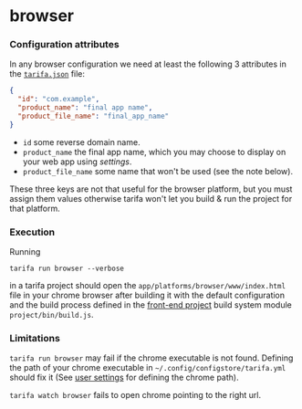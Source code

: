 # browser

### Configuration attributes

In any browser configuration we need at least the following 3 attributes in the [`tarifa.json`](../project/index.md#tarifajson-and-privatejson) file:

``` json
{
  "id": "com.example",
  "product_name": "final app name",
  "product_file_name": "final_app_name"
}
```

* `id` some reverse domain name.
* `product_name` the final app name, which you may choose to display on your web app using *settings*.
* `product_file_name` some name that won't be used (see the note below).

These three keys are not that useful for the browser platform, but you must assign them values
otherwise tarifa won't let you build & run the project for that platform.

### Execution

Running

```
tarifa run browser --verbose
```

in a tarifa project should open the `app/platforms/browser/www/index.html` file in your chrome browser
after building it with the default configuration and the build process defined in the [front-end project](../project/index.md#the-www-project) build system module `project/bin/build.js`.

### Limitations

`tarifa run browser` may fail if the chrome executable is not found. Defining the path of your chrome executable
in `~/.config/configstore/tarifa.yml` should fix it (See [user settings](../settings/index.md) for defining the chrome path).

`tarifa watch browser` fails to open chrome pointing to the right url.
